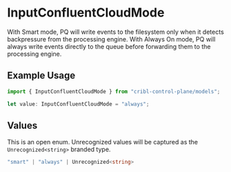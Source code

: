 # InputConfluentCloudMode

With Smart mode, PQ will write events to the filesystem only when it detects backpressure from the processing engine. With Always On mode, PQ will always write events directly to the queue before forwarding them to the processing engine.

## Example Usage

```typescript
import { InputConfluentCloudMode } from "cribl-control-plane/models";

let value: InputConfluentCloudMode = "always";
```

## Values

This is an open enum. Unrecognized values will be captured as the `Unrecognized<string>` branded type.

```typescript
"smart" | "always" | Unrecognized<string>
```